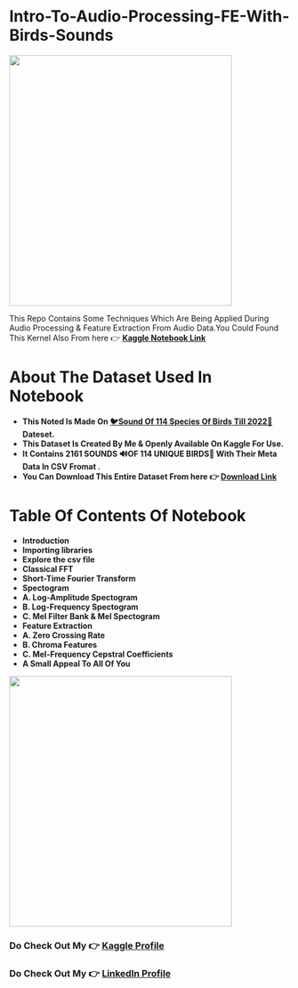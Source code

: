 # Intro-To-Audio-Processing-FE-With-Birds-Sounds
<img src="https://media.tenor.com/qnbMLuKqIj8AAAAC/bird-cute.gif" width= 400 height = 450 />

This Repo Contains Some Techniques Which Are Being Applied During Audio Processing &  Feature Extraction From Audio Data.You Could Found This Kernel Also From here 👉
**[Kaggle Notebook Link](https://www.kaggle.com/code/soumendraprasad/guide-to-audio-processing-fe-with-birds-sounds)**


# About The Dataset Used In Notebook

- **This Noted Is Made On [🐦Sound Of 114 Species Of Birds Till 2022🦜 ](https://www.kaggle.com/datasets/soumendraprasad/sound-of-114-species-of-birds-till-2022) Dateset.**
- **This Dataset Is Created By Me & Openly Available On Kaggle For Use.**
- **It Contains 2161 SOUNDS 🔊OF 114 UNIQUE BIRDS🦅 With Their Meta Data In CSV Fromat .**
- **You Can Download This Entire Dataset From here 👉 [Download Link](https://www.kaggle.com/datasets/soumendraprasad/sound-of-114-species-of-birds-till-2022)**

# Table Of Contents Of Notebook

- **Introduction**
- **Importing libraries**
- **Explore the csv file**
- **Classical FFT**
- **Short-Time Fourier Transform**
- **Spectogram**
-  **A. Log-Amplitude Spectogram**
-  **B. Log-Frequency Spectogram**
-  **C. Mel Filter Bank & Mel Spectogram**
- **Feature Extraction**
-  **A. Zero Crossing Rate**
-  **B. Chroma Features**
-  **C. Mel-Frequency Cepstral Coefficients**
- **A Small Appeal To All Of You**
<img src ="https://previews.123rf.com/images/vgarts/vgarts1507/vgarts150700185/42259742-save-bird-save-environment.jpg" width=400 height=450/>

### **Do Check Out My 👉 [Kaggle Profile](https://www.kaggle.com/soumendraprasad)**
### **Do Check Out My 👉 [LinkedIn  Profile](https://www.linkedin.com/in/soumendra-prasad-mohanty-9338b9243/)**
